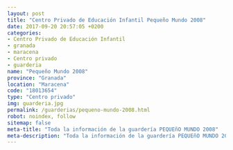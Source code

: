 ```yaml
---
layout: post
title: "Centro Privado de Educación Infantil Pequeño Mundo 2008"
date: 2017-09-20 20:57:05 +0200
categories:
- Centro Privado de Educación Infantil
- granada
- maracena
- Centro privado
- guarderia
name: "Pequeño Mundo 2008"
province: "Granada"
location: "Maracena"
code: "18013654"
type: "Centro privado"
img: guarderia.jpg
permalink: /guarderias/pequeno-mundo-2008.html
robot: noindex, follow
sitemap: false
meta-title: "Toda la información de la guardería PEQUEñO MUNDO 2008"
meta-description: "Toda la información de la guardería PEQUEñO MUNDO 2008"
---
```

